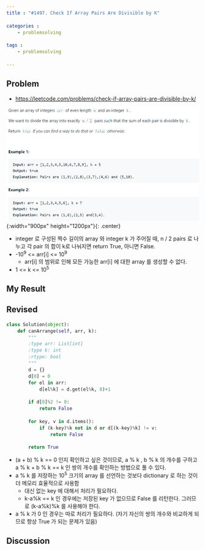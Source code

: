 ```yaml
---
title : "#1497. Check If Array Pairs Are Divisible by K"

categories :
    - problemsolving

tags :
    - problemsolving

---
```


## Problem 
- <https://leetcode.com/problems/check-if-array-pairs-are-divisible-by-k/> 


![Validation](/assets/images/1497.png){:width="900px" height="1200px"}{: .center}

- integer 로 구성된 짝수 길이의 array 와 integer k 가 주어질 때, n / 2 pairs 로 나누고 각 pair 의 합이 k로 나눠지면 return True, 아니면 False.
- -10<sup>9</sup> <= arr[i] <= 10<sup>9</sup>
  - arr[i] 의 범위로 인해 모든 가능한 arr[i] 에 대한 array 를 생성할 수 없다.
- 1 <= k <= 10<sup>5</sup>

## My Result


## Revised

```python
class Solution(object):
    def canArrange(self, arr, k):
        """
        :type arr: List[int]
        :type k: int
        :rtype: bool
        """
        d = {}
        d[0] = 0
        for el in arr:
            d[el%k] = d.get(el%k, 0)+1
        
        if d[0]%2 != 0:
            return False
        
        for key, v in d.items():
            if (k-key)%k not in d or d[(k-key)%k] != v:
                return False

        return True
```
- (a + b) % k == 0 인지 확인하고 싶은 것이므로, a % k , b % k 의 개수를 구하고 a % k + b % k == k 인 쌍의 개수를 확인하는 방법으로 풀 수 있다.
- a % k 를 저장하는 10<sup>5</sup> 크기의 array 를 선언하는 것보다 dictionary 로 하는 것이 더 메모리 효율적으로 사용함
  - 대신 없는 key 에 대해서 처리가 필요하다. 
  - k-a%k == k 인 경우에는 저장된 key 가 없으므로 False 를 리턴한다. 그러므로 (k-a%k)%k 를 사용해야 한다.
- a % k 가 0 인 경우는 따로 처리가 필요하다. (자기 자신의 쌍의 개수와 비교하게 되므로 항상 True 가 되는 문제가 있음)

## Discussion